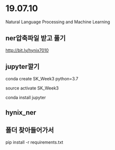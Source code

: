 # 19.07.10
Natural Language Processing and Machine Learning


## ner압축파일 받고 풀기
http://bit.ly/hynix7010

## jupyter깔기
conda create SK_Week3 python=3.7

source activate SK_Week3

conda install jupyter

## hynix_ner
## 폴더 찾아들어가서
pip install  -r requirements.txt
